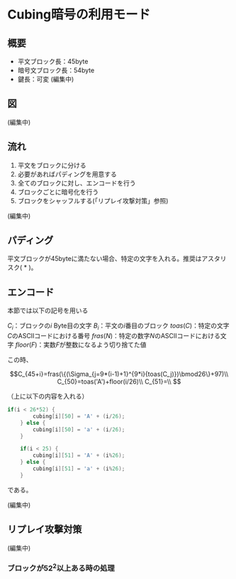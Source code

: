 # Cubing暗号の利用モード

## 概要

* 平文ブロック長：45byte
* 暗号文ブロック長：54byte
* 鍵長：可変
(編集中)

## 図

(編集中)

## 流れ

1. 平文をブロックに分ける
2. 必要があればパディングを用意する
3. 全てのブロックに対し、エンコードを行う
4. ブロックごとに暗号化を行う
5. ブロックをシャッフルする(「リプレイ攻撃対策」参照)

(編集中)

## パディング

平文ブロックが45byteに満たない場合、特定の文字を入れる。推奨はアスタリスク( * )。

## エンコード

本節では以下の記号を用いる

$C_i$：ブロックの$i$ Byte目の文字
$B_i$：平文の$i$番目のブロック
$toas(C)$：特定の文字$C$のASCIIコードにおける番号
$fras(N)$：特定の数字$N$のASCIIコードにおける文字
$floor(F)$：実数$F$が整数になるよう切り捨てた値

この時、

```math
C_{45+i}=fras(\{(\Sigma_{j=9*(i-1)+1}^{9*i}{toas(C_j)})\bmod26\}+97)\\

C_{50}=toas('A')+floor(i/26)\\
C_{51}=\\

```

（上に以下の内容を入れる）

```cpp
if(i < 26*52) {
        cubing[i][50] = 'A' + (i/26);
    } else {
        cubing[i][50] = 'a' + (i/26);
    }

    if(i < 25) {
        cubing[i][51] = 'A' + (i%26);
    } else {
        cubing[i][51] = 'a' + (i%26);
    }
```

である。

(編集中)

## リプレイ攻撃対策

(編集中)

### ブロックが$52^2$以上ある時の処理
